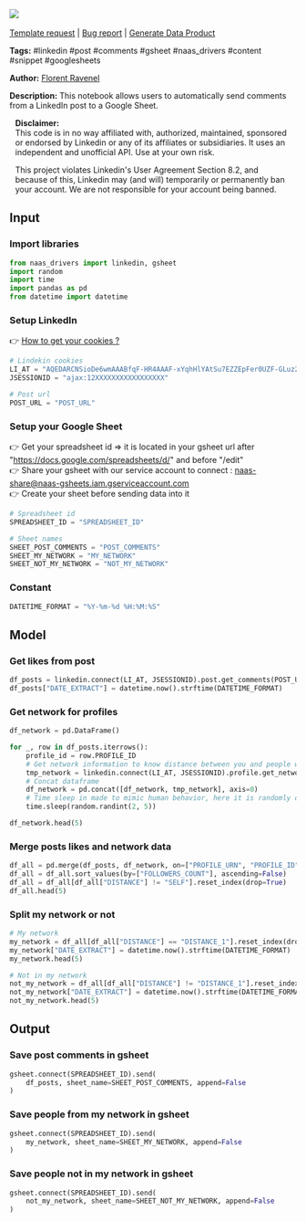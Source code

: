 <a href="https://app.naas.ai/user-redirect/naas/downloader?url=https://raw.githubusercontent.com/jupyter-naas/awesome-notebooks/master/LinkedIn/LinkedIn_Send_comments_from_post_to_gsheet.ipynb" target="_parent"><img src="https://naasai-public.s3.eu-west-3.amazonaws.com/open_in_naas.svg"/></a><br><br><a href="https://github.com/jupyter-naas/awesome-notebooks/issues/new?assignees=&labels=&template=template-request.md&title=Tool+-+Action+of+the+notebook+">Template request</a> | <a href="https://github.com/jupyter-naas/awesome-notebooks/issues/new?assignees=&labels=bug&template=bug_report.md&title=LinkedIn+-+Send+comments+from+post+to+gsheet:+Error+short+description">Bug report</a> | <a href="https://app.naas.ai/user-redirect/naas/downloader?url=https://raw.githubusercontent.com/jupyter-naas/awesome-notebooks/master/Naas/Naas_Start_data_product.ipynb" target="_parent">Generate Data Product</a>

**Tags:** #linkedin #post #comments #gsheet #naas_drivers #content #snippet #googlesheets

**Author:** [Florent Ravenel](https://www.linkedin.com/in/florent-ravenel/)

**Description:** This notebook allows users to automatically send comments from a LinkedIn post to a Google Sheet.


<div class="alert alert-info" role="info" style="margin: 10px">
<b>Disclaimer:</b><br>
This code is in no way affiliated with, authorized, maintained, sponsored or endorsed by Linkedin or any of its affiliates or subsidiaries. It uses an independent and unofficial API. Use at your own risk.

This project violates Linkedin's User Agreement Section 8.2, and because of this, Linkedin may (and will) temporarily or permanently ban your account. We are not responsible for your account being banned.
<br>
</div>

## Input

### Import libraries


```python
from naas_drivers import linkedin, gsheet
import random
import time
import pandas as pd
from datetime import datetime
```

### Setup LinkedIn
👉 <a href='https://www.notion.so/LinkedIn-driver-Get-your-cookies-d20a8e7e508e42af8a5b52e33f3dba75'>How to get your cookies ?</a>


```python
# Lindekin cookies
LI_AT = "AQEDARCNSioDe6wmAAABfqF-HR4AAAF-xYqhHlYAtSu7EZZEpFer0UZF-GLuz2DNSz4asOOyCRxPGFjenv37irMObYYgxxxxxxx"
JSESSIONID = "ajax:12XXXXXXXXXXXXXXXXX"

# Post url
POST_URL = "POST_URL"
```

### Setup your Google Sheet
👉 Get your spreadsheet id => it is located in your gsheet url after "https://docs.google.com/spreadsheets/d/" and before "/edit"<br>
👉 Share your gsheet with our service account to connect : naas-share@naas-gsheets.iam.gserviceaccount.com<br>
👉 Create your sheet before sending data into it


```python
# Spreadsheet id
SPREADSHEET_ID = "SPREADSHEET_ID"

# Sheet names
SHEET_POST_COMMENTS = "POST_COMMENTS"
SHEET_MY_NETWORK = "MY_NETWORK"
SHEET_NOT_MY_NETWORK = "NOT_MY_NETWORK"
```

### Constant


```python
DATETIME_FORMAT = "%Y-%m-%d %H:%M:%S"
```

## Model

### Get likes from post


```python
df_posts = linkedin.connect(LI_AT, JSESSIONID).post.get_comments(POST_URL)
df_posts["DATE_EXTRACT"] = datetime.now().strftime(DATETIME_FORMAT)
```

### Get network for profiles


```python
df_network = pd.DataFrame()

for _, row in df_posts.iterrows():
    profile_id = row.PROFILE_ID
    # Get network information to know distance between you and people who likes the post
    tmp_network = linkedin.connect(LI_AT, JSESSIONID).profile.get_network(profile_id)
    # Concat dataframe
    df_network = pd.concat([df_network, tmp_network], axis=0)
    # Time sleep in made to mimic human behavior, here it is randomly done between 2 and 5 seconds
    time.sleep(random.randint(2, 5))

df_network.head(5)
```

### Merge posts likes and network data


```python
df_all = pd.merge(df_posts, df_network, on=["PROFILE_URN", "PROFILE_ID"], how="left")
df_all = df_all.sort_values(by=["FOLLOWERS_COUNT"], ascending=False)
df_all = df_all[df_all["DISTANCE"] != "SELF"].reset_index(drop=True)
df_all.head(5)
```

### Split my network or not


```python
# My network
my_network = df_all[df_all["DISTANCE"] == "DISTANCE_1"].reset_index(drop=True)
my_network["DATE_EXTRACT"] = datetime.now().strftime(DATETIME_FORMAT)
my_network.head(5)
```


```python
# Not in my network
not_my_network = df_all[df_all["DISTANCE"] != "DISTANCE_1"].reset_index(drop=True)
not_my_network["DATE_EXTRACT"] = datetime.now().strftime(DATETIME_FORMAT)
not_my_network.head(5)
```

## Output

### Save post comments in gsheet


```python
gsheet.connect(SPREADSHEET_ID).send(
    df_posts, sheet_name=SHEET_POST_COMMENTS, append=False
)
```

### Save people from my network in gsheet


```python
gsheet.connect(SPREADSHEET_ID).send(
    my_network, sheet_name=SHEET_MY_NETWORK, append=False
)
```

### Save people not in my network in gsheet


```python
gsheet.connect(SPREADSHEET_ID).send(
    not_my_network, sheet_name=SHEET_NOT_MY_NETWORK, append=False
)
```
